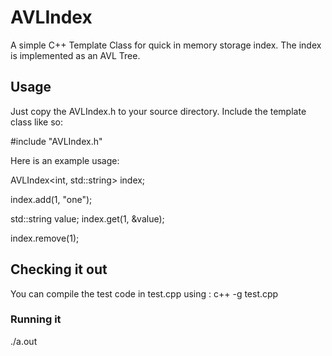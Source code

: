 # AVLIndex
A simple C++ Template Class for quick in memory storage index. The index is implemented as an AVL Tree. 

## Usage
Just copy the AVLIndex.h to your source directory. Include the template class like so:

#include "AVLIndex.h"

Here is an example usage:

AVLIndex<int, std::string> index;

index.add(1, "one");

std::string value;
index.get(1, &value);

index.remove(1);


## Checking it out
You can compile the test code in test.cpp using :
c++ -g test.cpp
### Running it
./a.out


